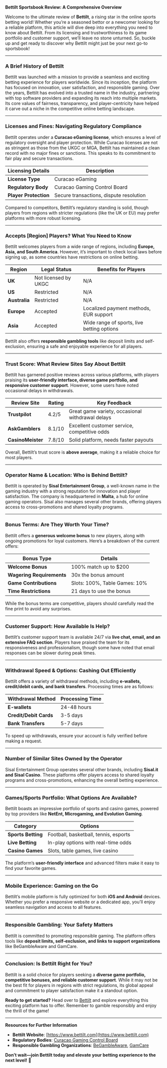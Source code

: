 **Bettilt Sportsbook Review: A Comprehensive Overview**  

Welcome to the ultimate review of **Bettilt**, a rising star in the online sports betting world! Whether you’re a seasoned bettor or a newcomer looking for a reliable platform, this article will dive deep into everything you need to know about Bettilt. From its licensing and trustworthiness to its game portfolio and customer support, we’ll leave no stone unturned. So, buckle up and get ready to discover why Bettilt might just be your next go-to sportsbook!  

---

### **A Brief History of Bettilt**  
Bettilt was launched with a mission to provide a seamless and exciting betting experience for players worldwide. Since its inception, the platform has focused on innovation, user satisfaction, and responsible gaming. Over the years, Bettilt has evolved into a trusted name in the industry, partnering with top software providers and expanding its reach into multiple markets. Its core values of fairness, transparency, and player-centricity have helped it carve out a niche in the competitive online betting landscape.  

---

### **Licenses and Fines: Navigating Regulatory Compliance**  
Bettilt operates under a **Curacao eGaming license**, which ensures a level of regulatory oversight and player protection. While Curacao licenses are not as stringent as those from the UKGC or MGA, Bettilt has maintained a clean record with no major fines or sanctions. This speaks to its commitment to fair play and secure transactions.  

| **Licensing Details** | **Description** |  
|-----------------------|-----------------|  
| **License Type** | Curacao eGaming |  
| **Regulatory Body** | Curacao Gaming Control Board |  
| **Player Protection** | Secure transactions, dispute resolution |  

Compared to competitors, Bettilt’s regulatory standing is solid, though players from regions with stricter regulations (like the UK or EU) may prefer platforms with more robust licensing.  

---

### **Accepts [Region] Players? What You Need to Know**  
Bettilt welcomes players from a wide range of regions, including **Europe, Asia, and South America**. However, it’s important to check local laws before signing up, as some countries have restrictions on online betting.  

| **Region** | **Legal Status** | **Benefits for Players** |  
|------------|------------------|--------------------------|  
| **UK** | Not licensed by UKGC | N/A |  
| **US** | Restricted | N/A |  
| **Australia** | Restricted | N/A |  
| **Europe** | Accepted | Localized payment methods, EUR support |  
| **Asia** | Accepted | Wide range of sports, live betting options |  

Bettilt also offers **responsible gambling tools** like deposit limits and self-exclusion, ensuring a safe and enjoyable experience for all players.  

---

### **Trust Score: What Review Sites Say About Bettilt**  
Bettilt has garnered positive reviews across various platforms, with players praising its **user-friendly interface, diverse game portfolio, and responsive customer support**. However, some users have noted occasional delays in withdrawals.  

| **Review Site** | **Rating** | **Key Feedback** |  
|------------------|------------|------------------|  
| **Trustpilot** | 4.2/5 | Great game variety, occasional withdrawal delays |  
| **AskGamblers** | 8.1/10 | Excellent customer service, competitive odds |  
| **CasinoMeister** | 7.8/10 | Solid platform, needs faster payouts |  

Overall, Bettilt’s trust score is **above average**, making it a reliable choice for most players.  

---

### **Operator Name & Location: Who is Behind Bettilt?**  
Bettilt is operated by **Sisal Entertainment Group**, a well-known name in the gaming industry with a strong reputation for innovation and player satisfaction. The company is headquartered in **Malta**, a hub for online gaming operators. Sisal also manages several other brands, offering players access to cross-promotions and shared loyalty programs.  

---

### **Bonus Terms: Are They Worth Your Time?**  
Bettilt offers a **generous welcome bonus** to new players, along with ongoing promotions for loyal customers. Here’s a breakdown of the current offers:  

| **Bonus Type** | **Details** |  
|----------------|-------------|  
| **Welcome Bonus** | 100% match up to $200 |  
| **Wagering Requirements** | 30x the bonus amount |  
| **Game Contributions** | Slots: 100%, Table Games: 10% |  
| **Time Restrictions** | 21 days to use the bonus |  

While the bonus terms are competitive, players should carefully read the fine print to avoid any surprises.  

---

### **Customer Support: How Available Is Help?**  
Bettilt’s customer support team is available 24/7 via **live chat, email, and an extensive FAQ section**. Players have praised the team for its responsiveness and professionalism, though some have noted that email responses can be slower during peak times.  

---

### **Withdrawal Speed & Options: Cashing Out Efficiently**  
Bettilt offers a variety of withdrawal methods, including **e-wallets, credit/debit cards, and bank transfers**. Processing times are as follows:  

| **Withdrawal Method** | **Processing Time** |  
|-----------------------|---------------------|  
| **E-wallets** | 24-48 hours |  
| **Credit/Debit Cards** | 3-5 days |  
| **Bank Transfers** | 5-7 days |  

To speed up withdrawals, ensure your account is fully verified before making a request.  

---

### **Number of Similar Sites Owned by the Operator**  
Sisal Entertainment Group operates several other brands, including **Sisal.it and Sisal Casino**. These platforms offer players access to shared loyalty programs and cross-promotions, enhancing the overall betting experience.  

---

### **Games/Sports Portfolio: What Options Are Available?**  
Bettilt boasts an impressive portfolio of sports and casino games, powered by top providers like **NetEnt, Microgaming, and Evolution Gaming**.  

| **Category** | **Options** |  
|--------------|-------------|  
| **Sports Betting** | Football, basketball, tennis, esports |  
| **Live Betting** | In-play options with real-time odds |  
| **Casino Games** | Slots, table games, live casino |  

The platform’s **user-friendly interface** and advanced filters make it easy to find your favorite games.  

---

### **Mobile Experience: Gaming on the Go**  
Bettilt’s mobile platform is fully optimized for both **iOS and Android** devices. Whether you prefer a responsive website or a dedicated app, you’ll enjoy seamless navigation and access to all features.  

---

### **Responsible Gambling: Your Safety Matters**  
Bettilt is committed to promoting responsible gaming. The platform offers tools like **deposit limits, self-exclusion, and links to support organizations** like BeGambleAware and GamCare.  

---

### **Conclusion: Is Bettilt Right for You?**  
Bettilt is a solid choice for players seeking a **diverse game portfolio, competitive bonuses, and reliable customer support**. While it may not be the best fit for players in regions with strict regulations, its global appeal and commitment to player satisfaction make it a standout option.  

**Ready to get started?** Head over to [Bettilt](https://www.bettilt.com) and explore everything this exciting platform has to offer. Remember to gamble responsibly and enjoy the thrill of the game!  

---

**Resources for Further Information**  
- **Bettilt Website**: [https://www.bettilt.com](https://www.bettilt.com)  
- **Regulatory Bodies**: [Curacao Gaming Control Board](https://www.curacaogaming.com)  
- **Responsible Gambling Organizations**: [BeGambleAware](https://www.begambleaware.org), [GamCare](https://www.gamcare.org.uk)  

**Don’t wait—join Bettilt today and elevate your betting experience to the next level!** 🚀